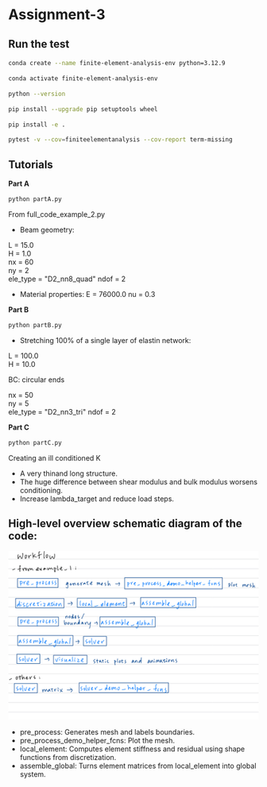 # Assignment-3

## Run the test
```bash
conda create --name finite-element-analysis-env python=3.12.9
```

```bash
conda activate finite-element-analysis-env
```

```bash
python --version
```

```bash
pip install --upgrade pip setuptools wheel
```

```bash
pip install -e .
```

```bash
pytest -v --cov=finiteelementanalysis --cov-report term-missing
```

## Tutorials
**Part A**
```bash
python partA.py
```
From full_code_example_2.py
* Beam geometry:

L = 15.0   
H = 1.0    
nx = 60    
ny = 2     
ele_type = "D2_nn8_quad" 
ndof = 2
* Material properties:
E = 76000.0
nu = 0.3

**Part B**
```bash
python partB.py
```
* Stretching 100% of a single layer of elastin network:

L = 100.0     
H = 10.0

BC: circular ends

nx = 50      
ny = 5           
ele_type = "D2_nn3_tri"
ndof = 2

**Part C**
```bash
python partC.py
```
Creating an ill conditioned K
* A very thinand long structure.
* The huge difference between shear modulus and bulk modulus worsens conditioning.
* Increase lambda_target and reduce load steps.



## High-level overview schematic diagram of the code:
![overview](overview.jpg)

* pre_process: Generates mesh and labels boundaries.
* pre_process_demo_helper_fcns: Plot the mesh.
* local_element: Computes element stiffness and residual using shape functions from discretization.
* assemble_global: Turns element matrices from local_element into global system.
